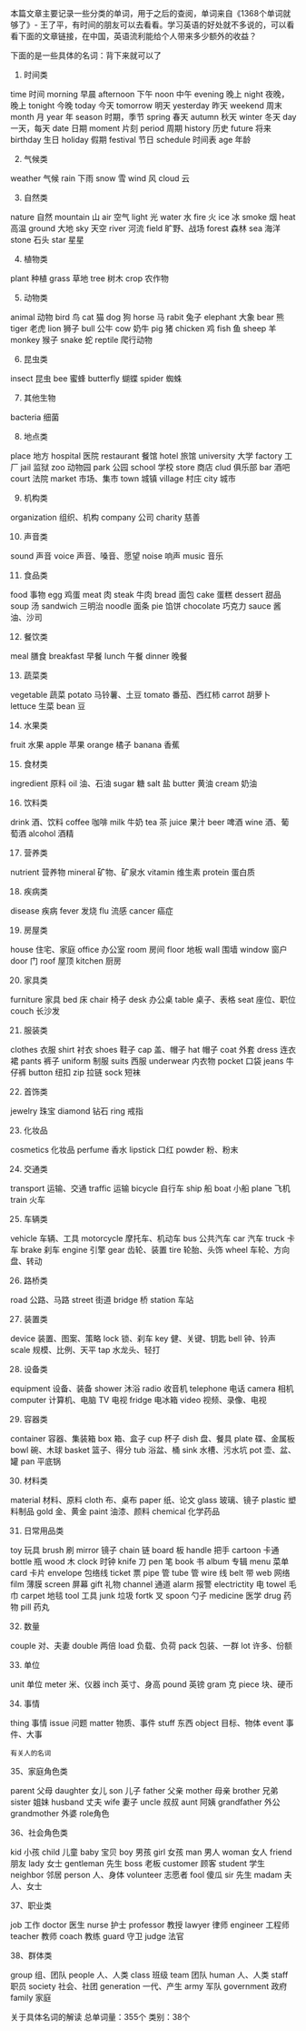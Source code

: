 本篇文章主要记录一些分类的单词，用于之后的查阅，单词来自《1368个单词就够了》- 王了平，有时间的朋友可以去看看。学习英语的好处就不多说的，可以看看下面的文章链接，在中国，英语流利能给个人带来多少额外的收益？

下面的是一些具体的名词：背下来就可以了
1. 时间类

time 时间         morning 早晨      afternoon 下午
noon 中午         evening 晚上      night 夜晚，晚上
tonight 今晚      today 今天        tomorrow 明天
yesterday 昨天    weekend 周末      month 月
year 年          season 时期，季节  spring 春天
autumn 秋天       winter 冬天       day 一天，每天
date 日期         moment 片刻       period 周期
history 历史      future 将来       birthday 生日
holiday 假期      festival 节日     schedule 时间表
age 年龄

   
2. 气候类

weather 气候      rain 下雨     snow 雪
wind 风           cloud 云

  
3. 自然类

nature 自然        mountain 山       air 空气
light 光           water 水           fire 火
ice 冰             smoke 烟           heat 高温
ground 大地         sky 天空          river 河流
field 旷野、战场     forest 森林       sea 海洋
stone 石头          star 星星

  
4. 植物类

plant 种植        grass 草地        tree 树木
crop 农作物

   

5. 动物类

animal 动物       bird 鸟          cat 猫
dog 狗           horse 马         rabit 兔子
elephant 大象     bear 熊          tiger 老虎
lion 狮子         bull 公牛     cow 奶牛
pig 猪           chicken 鸡       fish 鱼
sheep 羊         monkey 猴子       snake 蛇
reptile 爬行动物

  
6. 昆虫类

insect 昆虫       bee 蜜蜂      butterfly 蝴蝶
spider 蜘蛛

  
7. 其他生物

bacteria 细菌

   
8. 地点类

place 地方        hospital 医院     restaurant 餐馆
hotel 旅馆        university 大学   factory 工厂
jail 监狱         zoo 动物园         park 公园
school 学校       store 商店        clud 俱乐部
bar 酒吧          court 法院        market 市场、集市
town 城镇         village 村庄      city 城市

    

9. 机构类

organization 组织、机构      company 公司      charity 慈善

   
10. 声音类

sound 声音        voice 声音、嗓音、愿望      noise 响声
music 音乐

   

11. 食品类

food 事物         egg 鸡蛋          meat 肉
steak 牛肉        bread 面包        cake 蛋糕
dessert 甜品      soup 汤          sandwich 三明治
noodle  面条      pie 馅饼          chocolate 巧克力
sauce 酱油、沙司

  
12. 餐饮类

meal 膳食     breakfast 早餐        lunch 午餐
dinner 晚餐

   

13. 蔬菜类

vegetable 蔬菜        potato 马铃薯、土豆   tomato 番茄、西红柿
carrot 胡萝卜          lettuce 生菜        bean 豆

   
14. 水果类

fruit 水果        apple 苹果        orange 橘子
banana 香蕉

  

15. 食材类

ingredient 原料       oil 油、石油        sugar 糖
salt 盐              butter 黄油       cream 奶油

   

16. 饮料类

drink 酒、饮料      coffee 咖啡       milk 牛奶
tea 茶             juice 果汁        beer 啤酒
wine 酒、葡萄酒      alcohol 酒精

    

17. 营养类

nutrient 营养物        mineral 矿物、矿泉水      vitamin 维生素
protein 蛋白质

   

18. 疾病类

disease 疾病      fever 发烧        flu 流感
cancer 癌症

    
19. 房屋类

house 住宅、家庭     office 办公室      room 房间
floor 地板        wall 围墙     window 窗户
door 门          roof 屋顶     kitchen 厨房

   

20. 家具类

furniture 家具        bed 床           chair 椅子
desk 办公桌        table 桌子、表格     seat 座位、职位
couch 长沙发

    

21. 服装类

clothes 衣服      shirt 衬衣        shoes 鞋子
cap 盖、帽子        hat 帽子        coat 外套
dress 连衣裙       pants 裤子        uniform 制服
suits 西服        underwear 内衣物   pocket 口袋
jeans 牛仔裤       button 纽扣       zip 拉链
sock 短袜

   

22. 首饰类

jewelry 珠宝      diamond 钻石      ring 戒指

   
23. 化妆品

cosmetics 化妆品       perfume 香水      lipstick 口红
powder 粉、粉末

   
24. 交通类

transport 运输、交通     traffic 运输      bicycle 自行车
ship 船                boat 小船       plane 飞机
train 火车

   

25. 车辆类

vehicle 车辆、工具   motorcycle 摩托车、机动车  bus 公共汽车
car 汽车            truck 卡车                brake 刹车
engine 引擎         gear 齿轮、装置             tire 轮胎、头饰
wheel 车轮、方向盘、转动

    

26. 路桥类

road 公路、马路      street 街道       bridge 桥
station 车站

    

27. 装置类

device 装置、图案、策略 lock 锁、刹车           key 健、关键、钥匙
bell 钟、铃声         scale 规模、比例、天平    tap 水龙头、轻打

    
28. 设备类

equipment 设备、装备   shower 沐浴       radio 收音机
telephone 电话        camera 相机       computer 计算机、电脑
TV 电视               fridge 电冰箱      video 视频、录像、电视

    

29. 容器类

container 容器、集装箱    box 箱、盒子        cup 杯子
dish 盘、餐具           plate 碟、金属板     bowl 碗、木球
basket 篮子、得分        tub 浴盆、桶        sink 水槽、污水坑
pot 壶、盆、罐           pan 平底锅

  

30. 材料类

material 材料、原料  cloth 布、桌布          paper 纸、论文
glass 玻璃、镜子     plastic 塑料制品        gold 金、黄金
paint 油漆、颜料     chemical 化学药品

    

31. 日常用品类

toy 玩具          brush 刷         mirror 镜子
chain 链         board 板         handle 把手
cartoon 卡通      bottle 瓶        wood 木
clock 时钟        knife 刀         pen 笔
book 书          album 专辑        menu 菜单
card 卡片         envelope 包络线    ticket 票
pipe 管          tube 管            wire 线
belt 带          web 网络            film 薄膜
screen 屏幕       gift 礼物           channel 通道
alarm 报警        electrictity 电    towel 毛巾
carpet 地毯       tool 工具           junk 垃圾
fortk 叉         spoon 勺子          medicine 医学
drug 药物         pill 药丸

   

32. 数量

couple 对、夫妻     double 两倍       load 负载、负荷
pack 包装、一群      lot 许多、份额

    

33. 单位

unit 单位         meter 米、仪器      inch 英寸、身高
pound 英镑        gram 克            piece 块、硬币

    

34. 事情

thing 事情        issue 问题        matter 物质、事件
stuff 东西        object 目标、物体    event 事件、大事

   
    有关人的名词

35、家庭角色类

parent 父母       daughter 女儿     son 儿子
father 父亲       mother 母亲       brother 兄弟
sister 姐妹       husband 丈夫      wife 妻子
uncle 叔叔        aunt 阿姨     grandfather 外公
grandmother 外婆  role角色

    

36、社会角色类

kid 小孩              child 儿童        baby 宝贝
boy 男孩              girl 女孩         man 男人
woman 女人            friend 朋友       lady 女士
gentleman 先生        boss 老板         customer 顾客
student 学生          neighbor 邻居     person 人、身体
volunteer 志愿者       fool 傻瓜         sir 先生
madam 夫人、女士

    

37、职业类

job 工作          doctor 医生       nurse 护士
professor 教授    lawyer 律师       engineer 工程师
teacher 教师      coach 教练        guard 守卫
judge 法官

    

38、群体类

group 组、团队      people 人、人类         class 班级
team 团队           human 人、人类          staff 职员
society 社会、社团   generation 一代、产生    army 军队
government 政府     family 家庭

    

关于具体名词的解读
总单词量：355个
类别：38个

